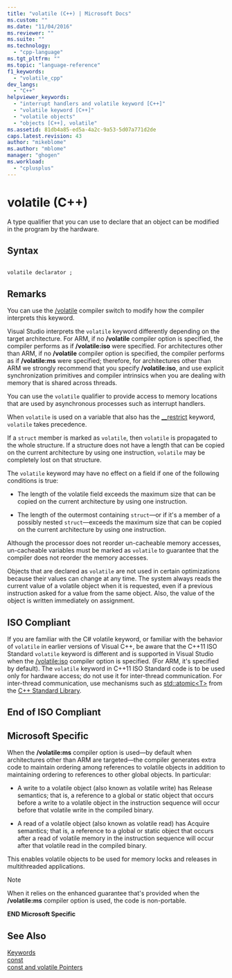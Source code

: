 ```yaml
---
title: "volatile (C++) | Microsoft Docs"
ms.custom: ""
ms.date: "11/04/2016"
ms.reviewer: ""
ms.suite: ""
ms.technology: 
  - "cpp-language"
ms.tgt_pltfrm: ""
ms.topic: "language-reference"
f1_keywords: 
  - "volatile_cpp"
dev_langs: 
  - "C++"
helpviewer_keywords: 
  - "interrupt handlers and volatile keyword [C++]"
  - "volatile keyword [C++]"
  - "volatile objects"
  - "objects [C++], volatile"
ms.assetid: 81db4a85-ed5a-4a2c-9a53-5d07a771d2de
caps.latest.revision: 43
author: "mikeblome"
ms.author: "mblome"
manager: "ghogen"
ms.workload: 
  - "cplusplus"
---
```

# volatile (C++)
A type qualifier that you can use to declare that an object can be modified in the program by the hardware.  
  
## Syntax  
  
```  
  
volatile declarator ;  
```  
  
## Remarks  
 You can use the [/volatile](../build/reference/volatile-volatile-keyword-interpretation.md) compiler switch to modify how the compiler interprets this keyword.  
  
 Visual Studio interprets the `volatile` keyword differently depending on the target architecture. For ARM, if no **/volatile** compiler option is specified, the compiler performs as if **/volatile:iso** were specified. For architectures other than ARM, if no **/volatile** compiler option is specified, the compiler performs as if **/volatile:ms** were specified; therefore, for architectures other than ARM we strongly recommend that you specify **/volatile:iso**, and use explicit synchronization primitives and compiler intrinsics when you are dealing with memory that is shared across threads.  
  
 You can use the `volatile` qualifier to provide access to memory locations that are used by asynchronous processes such as interrupt handlers.  
  
 When `volatile` is used on a variable that also has the [__restrict](../cpp/extension-restrict.md) keyword, `volatile` takes precedence.  
  
 If a `struct` member is marked as `volatile`, then `volatile` is propagated to the whole structure. If a structure does not have a length that can be copied on the current architecture by using one instruction, `volatile` may be completely lost on that structure.  
  
 The `volatile` keyword may have no effect on a field if one of the following conditions is true:  
  
-   The length of the volatile field exceeds the maximum size that can be copied on the current architecture by using one instruction.  
  
-   The length of the outermost containing `struct`—or if it's a member of a possibly nested `struct`—exceeds the maximum size that can be copied on the current architecture by using one instruction.  
  
 Although the processor does not reorder un-cacheable memory accesses, un-cacheable variables must be marked as `volatile` to guarantee that the compiler does not reorder the memory accesses.  
  
 Objects that are declared as `volatile` are not used in certain optimizations because their values can change at any time.  The system always reads the current value of a volatile object when it is requested, even if a previous instruction asked for a value from the same object.  Also, the value of the object is written immediately on assignment.  
  
## ISO Compliant  
 If you are familiar with the C# volatile keyword, or familiar with the behavior of `volatile` in earlier versions of Visual C++, be aware that the C++11 ISO Standard `volatile` keyword is different and is supported in Visual Studio when the [/volatile:iso](../build/reference/volatile-volatile-keyword-interpretation.md) compiler option is specified. (For ARM, it's specified by default). The `volatile` keyword in C++11 ISO Standard code is to be used only for hardware access; do not use it for inter-thread communication. For inter-thread communication, use mechanisms such as [std::atomic\<T>](../standard-library/atomic.md) from the [C++ Standard Library](../standard-library/cpp-standard-library-reference.md).  
  
## End of ISO Compliant  
  
## Microsoft Specific  
 When the **/volatile:ms** compiler option is used—by default when architectures other than ARM are targeted—the compiler generates extra code to maintain ordering among references to volatile objects in addition to maintaining ordering to references to other global objects. In particular:  
  
-   A write to a volatile object (also known as volatile write) has Release semantics; that is, a reference to a global or static object that occurs before a write to a volatile object in the instruction sequence will occur before that volatile write in the compiled binary.  
  
-   A read of a volatile object (also known as volatile read) has Acquire semantics; that is, a reference to a global or static object that occurs after a read of volatile memory in the instruction sequence will occur after that volatile read in the compiled binary.  
  
 This enables volatile objects to be used for memory locks and releases in multithreaded applications.  
  
> [!NOTE]
>  When it relies on the enhanced guarantee that's provided when the **/volatile:ms** compiler option is used, the code is non-portable.  
  
**END Microsoft Specific**  
  
## See Also  
 [Keywords](../cpp/keywords-cpp.md)   
 [const](../cpp/const-cpp.md)   
 [const and volatile Pointers](../cpp/const-and-volatile-pointers.md)